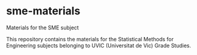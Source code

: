 # sme-materials
Materials for the SME subject

This repository contains the materials for the Statistical Methods for Engineering subjects belonging to UVIC (Universitat de Vic) Grade Studies.
